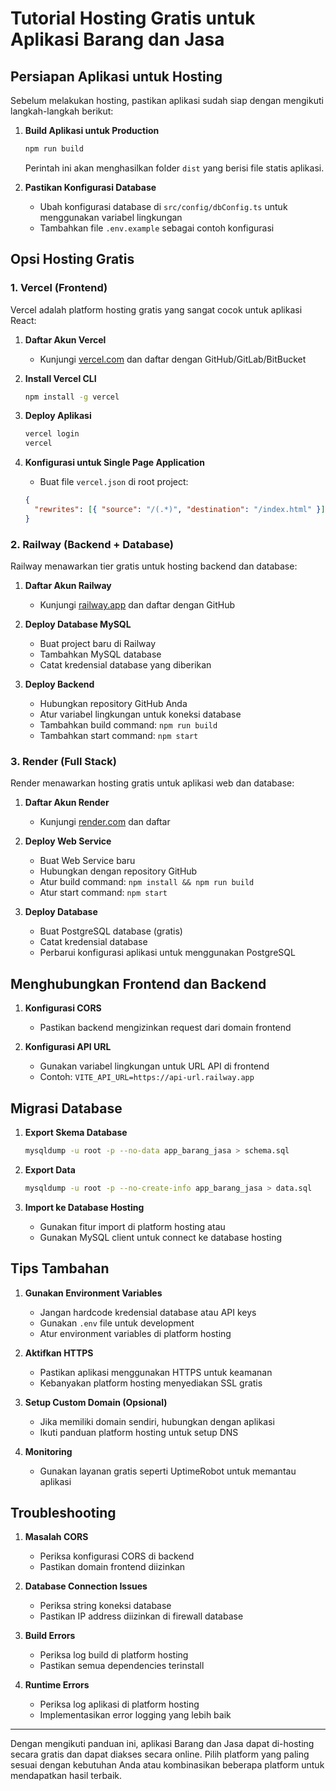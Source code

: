 # Tutorial Hosting Gratis untuk Aplikasi Barang dan Jasa

## Persiapan Aplikasi untuk Hosting

Sebelum melakukan hosting, pastikan aplikasi sudah siap dengan mengikuti langkah-langkah berikut:

1. **Build Aplikasi untuk Production**
   ```bash
   npm run build
   ```
   Perintah ini akan menghasilkan folder `dist` yang berisi file statis aplikasi.

2. **Pastikan Konfigurasi Database**
   - Ubah konfigurasi database di `src/config/dbConfig.ts` untuk menggunakan variabel lingkungan
   - Tambahkan file `.env.example` sebagai contoh konfigurasi

## Opsi Hosting Gratis

### 1. Vercel (Frontend)

Vercel adalah platform hosting gratis yang sangat cocok untuk aplikasi React:

1. **Daftar Akun Vercel**
   - Kunjungi [vercel.com](https://vercel.com) dan daftar dengan GitHub/GitLab/BitBucket

2. **Install Vercel CLI**
   ```bash
   npm install -g vercel
   ```

3. **Deploy Aplikasi**
   ```bash
   vercel login
   vercel
   ```

4. **Konfigurasi untuk Single Page Application**
   - Buat file `vercel.json` di root project:
   ```json
   {
     "rewrites": [{ "source": "/(.*)", "destination": "/index.html" }]
   }
   ```

### 2. Railway (Backend + Database)

Railway menawarkan tier gratis untuk hosting backend dan database:

1. **Daftar Akun Railway**
   - Kunjungi [railway.app](https://railway.app) dan daftar dengan GitHub

2. **Deploy Database MySQL**
   - Buat project baru di Railway
   - Tambahkan MySQL database
   - Catat kredensial database yang diberikan

3. **Deploy Backend**
   - Hubungkan repository GitHub Anda
   - Atur variabel lingkungan untuk koneksi database
   - Tambahkan build command: `npm run build`
   - Tambahkan start command: `npm start`

### 3. Render (Full Stack)

Render menawarkan hosting gratis untuk aplikasi web dan database:

1. **Daftar Akun Render**
   - Kunjungi [render.com](https://render.com) dan daftar

2. **Deploy Web Service**
   - Buat Web Service baru
   - Hubungkan dengan repository GitHub
   - Atur build command: `npm install && npm run build`
   - Atur start command: `npm start`

3. **Deploy Database**
   - Buat PostgreSQL database (gratis)
   - Catat kredensial database
   - Perbarui konfigurasi aplikasi untuk menggunakan PostgreSQL

## Menghubungkan Frontend dan Backend

1. **Konfigurasi CORS**
   - Pastikan backend mengizinkan request dari domain frontend

2. **Konfigurasi API URL**
   - Gunakan variabel lingkungan untuk URL API di frontend
   - Contoh: `VITE_API_URL=https://api-url.railway.app`

## Migrasi Database

1. **Export Skema Database**
   ```bash
   mysqldump -u root -p --no-data app_barang_jasa > schema.sql
   ```

2. **Export Data**
   ```bash
   mysqldump -u root -p --no-create-info app_barang_jasa > data.sql
   ```

3. **Import ke Database Hosting**
   - Gunakan fitur import di platform hosting atau
   - Gunakan MySQL client untuk connect ke database hosting

## Tips Tambahan

1. **Gunakan Environment Variables**
   - Jangan hardcode kredensial database atau API keys
   - Gunakan `.env` file untuk development
   - Atur environment variables di platform hosting

2. **Aktifkan HTTPS**
   - Pastikan aplikasi menggunakan HTTPS untuk keamanan
   - Kebanyakan platform hosting menyediakan SSL gratis

3. **Setup Custom Domain (Opsional)**
   - Jika memiliki domain sendiri, hubungkan dengan aplikasi
   - Ikuti panduan platform hosting untuk setup DNS

4. **Monitoring**
   - Gunakan layanan gratis seperti UptimeRobot untuk memantau aplikasi

## Troubleshooting

1. **Masalah CORS**
   - Periksa konfigurasi CORS di backend
   - Pastikan domain frontend diizinkan

2. **Database Connection Issues**
   - Periksa string koneksi database
   - Pastikan IP address diizinkan di firewall database

3. **Build Errors**
   - Periksa log build di platform hosting
   - Pastikan semua dependencies terinstall

4. **Runtime Errors**
   - Periksa log aplikasi di platform hosting
   - Implementasikan error logging yang lebih baik

---

Dengan mengikuti panduan ini, aplikasi Barang dan Jasa dapat di-hosting secara gratis dan dapat diakses secara online. Pilih platform yang paling sesuai dengan kebutuhan Anda atau kombinasikan beberapa platform untuk mendapatkan hasil terbaik.